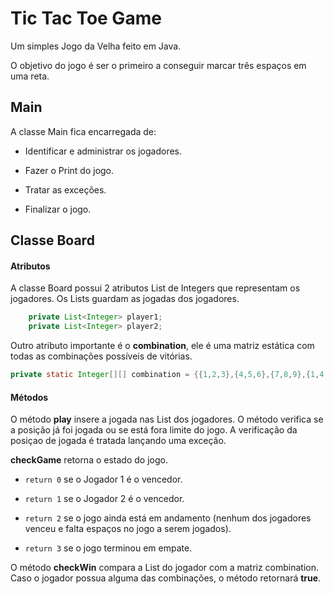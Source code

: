 # Tic Tac Toe Game


Um simples Jogo da Velha feito em Java.

O objetivo do jogo é ser o primeiro a conseguir marcar três espaços em uma reta.


## Main

A classe Main fica encarregada de:

- Identificar e administrar os jogadores.
  
- Fazer o Print do jogo.
  
- Tratar as exceções.
  
- Finalizar o jogo.
  


## Classe Board

#### Atributos

A classe Board possui 2 atributos List de Integers que representam os jogadores. Os Lists guardam as jogadas dos jogadores.

```java
    private List<Integer> player1;
    private List<Integer> player2;
```

Outro atributo importante é o **combination**, ele é uma matriz estática com todas as combinações possíveis de vitórias.

```java
private static Integer[][] combination = {{1,2,3},{4,5,6},{7,8,9},{1,4,7},{2,5,8},{3,6,9},{1,5,9}};
```

#### Métodos

O método **play** insere a jogada nas List dos jogadores. O método verifica se a posição já foi jogada ou se está fora limite do jogo. A verificação da posiçao de jogada é tratada lançando uma exceção.

**checkGame** retorna o estado do jogo.

- `return 0` se o Jogador 1 é o vencedor.
  
- `return 1` se o Jogador 2 é o vencedor.
  
- `return 2` se o jogo ainda está em andamento (nenhum dos jogadores venceu e falta espaços no jogo a serem jogados).
  
- `return 3` se o jogo terminou em empate.
  

O método **checkWin** compara a List do jogador com a matriz combination. Caso o jogador possua alguma das combinações, o método retornará **true**.
